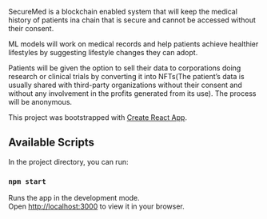 SecureMed is a blockchain enabled system that will keep the medical history of patients ina chain that is secure and cannot be accessed without their consent.

ML models will work on medical records and help patients achieve healthier lifestyles by suggesting lifestyle changes they can adopt.  

Patients will be given the option to sell their data to corporations doing research or clinical trials by converting it into NFTs(The patient’s data is usually shared with third-party organizations without their consent and without any involvement in the profits generated from its use). The process will be anonymous.

This project was bootstrapped with [Create React App](https://github.com/facebook/create-react-app).

## Available Scripts

In the project directory, you can run:

### `npm start`

Runs the app in the development mode.\
Open [http://localhost:3000](http://localhost:3000) to view it in your browser.

